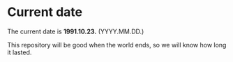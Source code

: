 # Current date

The current date is **1991.10.23.** (YYYY.MM.DD.)

This repository will be good when the world ends, so we will know how long it lasted.